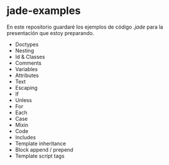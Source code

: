 jade-examples
=============


En este repositorio guardaré los ejemplos de código *.jade*
para la presentación que estoy preparando.

* Doctypes
* Nesting
* Id & Classes
* Comments
* Variables
* Attributes
* Text
* Escaping
* If
* Unless
* For
* Each
* Case
* Mixin
* Code
* Includes
* Template inheritance
* Block append / prepend
* Template script tags